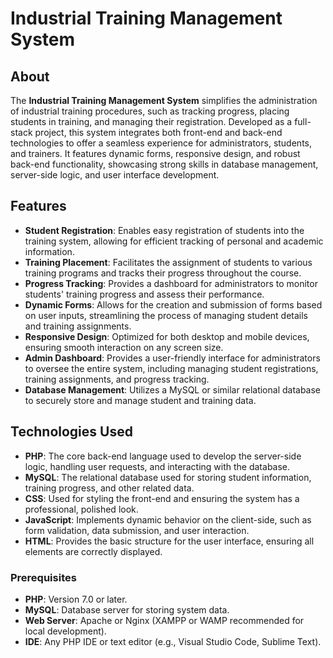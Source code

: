 # Industrial Training Management System

## About
The **Industrial Training Management System** simplifies the administration of industrial training procedures, such as tracking progress, placing students in training, and managing their registration. Developed as a full-stack project, this system integrates both front-end and back-end technologies to offer a seamless experience for administrators, students, and trainers. It features dynamic forms, responsive design, and robust back-end functionality, showcasing strong skills in database management, server-side logic, and user interface development.


## Features
- **Student Registration**: Enables easy registration of students into the training system, allowing for efficient tracking of personal and academic information.
- **Training Placement**: Facilitates the assignment of students to various training programs and tracks their progress throughout the course.
- **Progress Tracking**: Provides a dashboard for administrators to monitor students' training progress and assess their performance.
- **Dynamic Forms**: Allows for the creation and submission of forms based on user inputs, streamlining the process of managing student details and training assignments.
- **Responsive Design**: Optimized for both desktop and mobile devices, ensuring smooth interaction on any screen size.
- **Admin Dashboard**: Provides a user-friendly interface for administrators to oversee the entire system, including managing student registrations, training assignments, and progress tracking.
- **Database Management**: Utilizes a MySQL or similar relational database to securely store and manage student and training data.

## Technologies Used
- **PHP**: The core back-end language used to develop the server-side logic, handling user requests, and interacting with the database.
- **MySQL**: The relational database used for storing student information, training progress, and other related data.
- **CSS**: Used for styling the front-end and ensuring the system has a professional, polished look.
- **JavaScript**: Implements dynamic behavior on the client-side, such as form validation, data submission, and user interaction.
- **HTML**: Provides the basic structure for the user interface, ensuring all elements are correctly displayed.


### Prerequisites
- **PHP**: Version 7.0 or later.
- **MySQL**: Database server for storing system data.
- **Web Server**: Apache or Nginx (XAMPP or WAMP recommended for local development).
- **IDE**: Any PHP IDE or text editor (e.g., Visual Studio Code, Sublime Text).


